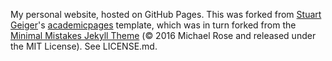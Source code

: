 My personal website, hosted on GitHub Pages. This was forked from [Stuart Geiger](https://github.com/staeiou)'s [academicpages](https://github.com/academicpages/academicpages.github.io) template, which was in turn forked from the [Minimal Mistakes Jekyll Theme](https://mmistakes.github.io/minimal-mistakes/) (© 2016 Michael Rose and released under the MIT License). See LICENSE.md.
